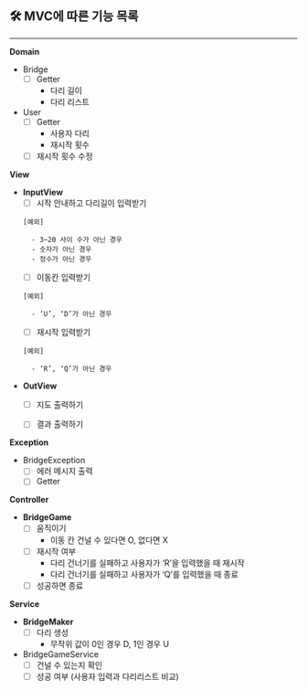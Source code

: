 ## 🛠 MVC에 따른 기능 목록

---

**Domain**

- Bridge
    - [ ]  Getter
        - 다리 길이
        - 다리 리스트
- User
    - [ ]  Getter
        - 사용자 다리
        - 재시작 횟수
    - [ ]  재시작 횟수 수정

**View**

- **InputView**
    - [ ]  시작 안내하고 다리길이 입력받기

      [예외]

        - 3~20 사이 수가 아닌 경우
        - 숫자가 아닌 경우
        - 정수가 아닌 경우
    - [ ]  이동칸 입력받기

      [예외]

        - ‘U’, ‘D’가 아닌 경우
    - [ ]  재시작 입력받기

      [예외]

        - ‘R’, ‘Q’가 아닌 경우
- **OutView**
    - [ ]  지도 출력하기
    - [ ]  결과 출력하기


**Exception**

- BridgeException
    - [ ]  에러 메시지 출력
    - [ ]  Getter

**Controller**

- ****BridgeGame****
    - [ ]  움직이기
        - 이동 칸 건널 수 있다면 O, 없다면 X
    - [ ]  재시작 여부
        - 다리 건너기를 실패하고 사용자가 ‘R’을 입력했을 때 재시작
        - 다리 건너기를 실패하고 사용자가 ‘Q’를 입력했을 때 종료
    - [ ]  성공하면 종료

**Service**

- ****BridgeMaker****
    - [ ]  다리 생성
        - 무작위 값이 0인 경우 D, 1인 경우 U
- BridgeGameService
    - [ ]  건널 수 있는지 확인
    - [ ]  성공 여부 (사용자 입력과 다리리스트 비교)